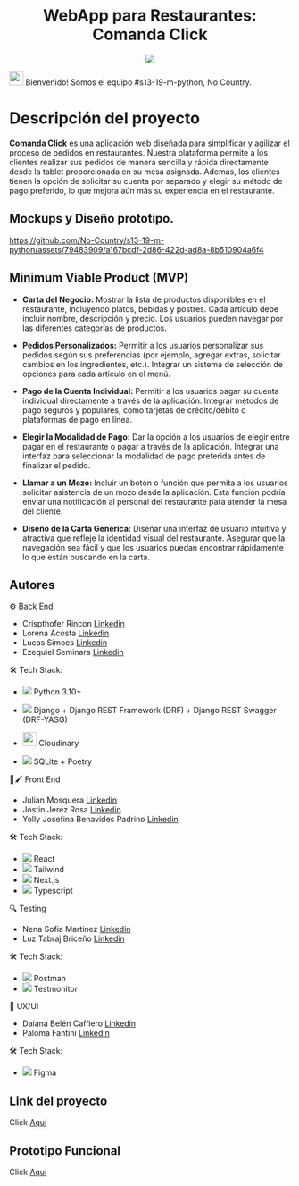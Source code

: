 <h1 align = "center">WebApp para Restaurantes: Comanda Click</h1>
<p align="center">
<img src="https://github.com/No-Country/s13-19-m-python/assets/79483909/182b4c8e-bef3-4e8a-ab62-e9721ade42a9"/>
</p>

<img src="https://github.com/No-Country/s13-19-m-python/assets/79483909/d88e1355-cfc0-4c46-9dfb-ef369ed3bba6" width="25" height="25"> Bienvenido! Somos el equipo #s13-19-m-python, No Country.

# Descripción del proyecto

**Comanda Click** es una aplicación web diseñada para simplificar y agilizar el proceso de pedidos en restaurantes. Nuestra plataforma permite a los clientes realizar sus pedidos de manera sencilla y rápida directamente desde la tablet proporcionada en su mesa asignada. Además, los clientes tienen la opción de solicitar su cuenta por separado y elegir su método de pago preferido, lo que mejora aún más su experiencia en el restaurante.

## Mockups y Diseño prototipo.

https://github.com/No-Country/s13-19-m-python/assets/79483909/a167bcdf-2d86-422d-ad8a-8b510904a6f4

## Minimum Viable Product (MVP)

- **Carta del Negocio:**
  Mostrar la lista de productos disponibles en el restaurante, incluyendo platos, bebidas y postres.
  Cada artículo debe incluir nombre, descripción y precio.
  Los usuarios pueden navegar por las diferentes categorías de productos.

- **Pedidos Personalizados:**
  Permitir a los usuarios personalizar sus pedidos según sus preferencias (por ejemplo, agregar extras, solicitar cambios en los ingredientes, etc.).
  Integrar un sistema de selección de opciones para cada artículo en el menú.

- **Pago de la Cuenta Individual:**
  Permitir a los usuarios pagar su cuenta individual directamente a través de la aplicación.
  Integrar métodos de pago seguros y populares, como tarjetas de crédito/débito o plataformas de pago en línea.

- **Elegir la Modalidad de Pago:**
  Dar la opción a los usuarios de elegir entre pagar en el restaurante o pagar a través de la aplicación.
  Integrar una interfaz para seleccionar la modalidad de pago preferida antes de finalizar el pedido.

- **Llamar a un Mozo:**
  Incluir un botón o función que permita a los usuarios solicitar asistencia de un mozo desde la aplicación.
  Esta función podría enviar una notificación al personal del restaurante para atender la mesa del cliente.

- **Diseño de la Carta Genérica:**
  Diseñar una interfaz de usuario intuitiva y atractiva que refleje la identidad visual del restaurante.
  Asegurar que la navegación sea fácil y que los usuarios puedan encontrar rápidamente lo que están buscando en la carta.

## **Autores**

⚙️ Back End

- Crispthofer Rincon [Linkedin](https://www.linkedin.com/in/carmurrain/)
- Lorena Acosta [Linkedin](https://www.linkedin.com/in/silvia-lorena-acosta-ortiz/)
- Lucas Simoes [Linkedin](https://www.linkedin.com/in/lucas-gabriel-simoes/)
- Ezequiel Seminara [Linkedin](https://www.linkedin.com/in/e-seminara/)

🛠️ Tech Stack:

- <img src="https://github.com/No-Country/s13-19-m-python/assets/79483909/de25318b-23ef-41b8-8628-6cad0cc25c34"> Python 3.10+

- <img src="https://github.com/No-Country/s13-19-m-python/assets/79483909/c6d479d7-609d-493c-8217-2c5b687b0e16"> Django + Django REST Framework (DRF) + Django REST Swagger (DRF-YASG)

- <img src="https://github.com/No-Country/s13-19-m-python/assets/79483909/c80ce30a-728a-4e47-bed5-cebe4accc655" width="25" height="25"> Cloudinary

- <img src="https://github.com/No-Country/s13-19-m-python/assets/79483909/8d9865d4-f19e-426d-8b78-dd78de00bdc4"> SQLite + Poetry

🎨🖌️ Front End

- Julian Mosquera [Linkedin](https://www.linkedin.com/in/julian-mosquera-09762029a/)
- Jostin Jerez Rosa [Linkedin](https://www.linkedin.com/in/jostinjerezrosa/)
- Yolly Josefina Benavides Padrino [Linkedin](https://www.linkedin.com/in/yolly-benavides-421987281/)

🛠️ Tech Stack:

- <img src="https://github.com/No-Country/s13-19-m-python/assets/79483909/f820d238-a451-4dee-8287-5aabd69a6996"> React
- <img src="https://github.com/No-Country/s13-19-m-python/assets/79483909/ec883823-7d48-4628-8db6-9bdaa25cdc14"> Tailwind
- <img src="https://github.com/No-Country/s13-19-m-python/assets/79483909/ed30dc8f-b351-4c0f-9f8d-f774ffe0e1cf"> Next.js
- <img src="https://github.com/No-Country/s13-19-m-python/assets/79483909/32f46036-d41a-484d-8267-9b8d79175d14"> Typescript

🔍 Testing

- Nena Sofia Martinez [Linkedin](https://www.linkedin.com/in/nena-martinez/)
- Luz Tabraj Briceño [Linkedin](https://www.linkedin.com/in/luz-tabraj/)

🛠️ Tech Stack:

- <img src="https://github.com/No-Country/s13-19-m-python/assets/79483909/ff9c1ba5-e221-4a99-b8be-5590c1a1a918"> Postman
- <img src="https://github.com/No-Country/s13-19-m-python/assets/79483909/62f90977-fcc4-4521-a601-448665dd5275"> Testmonitor

🎨 UX/UI

- Daiana Belén Caffiero [Linkedin](https://www.linkedin.com/in/daiana-b-caffiero/)
- Paloma Fantini [Linkedin](https://www.linkedin.com/in/fantinipaloma/)

🛠️ Tech Stack:

- <img src="https://github.com/No-Country/s13-19-m-python/assets/79483909/c41dd1bd-74ee-46f6-849e-ce1aa3a1cd68"> Figma

## Link del proyecto

Click [Aquí](https://frontend-simu-restaurante.vercel.app/)

## **Prototipo Funcional**

Click [Aquí](https://www.figma.com/proto/TM4OkuLCpHiDfDZz4GGIey/NoCountry?page-id=107%3A1102&type=design&node-id=433-2121&viewport=6246%2C-7459%2C0.5&t=xeP4oOxvluuHQzXZ-1&scaling=scale-down&starting-point-node-id=384%3A3129&mode=design)
